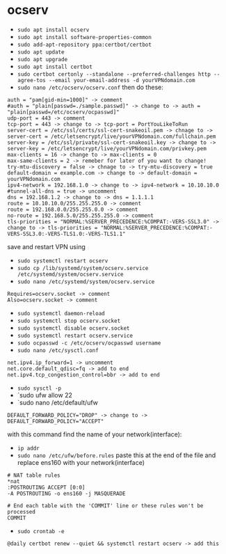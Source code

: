# ocserv

* `sudo apt install ocserv`
* `sudo apt install software-properties-common`
* `sudo add-apt-repository ppa:certbot/certbot`
* `sudo apt update`
* `sudo apt upgrade`
* `sudo apt install certbot`
* `sudo certbot certonly --standalone --preferred-challenges http --agree-tos --email your-email-address -d yourVPNdomain.com`
* `sudo nano /etc/ocserv/ocserv.conf`
then do these:
```
auth = "pam[gid-min=1000]" -> comment
#auth = "plain[passwd=./sample.passwd]" -> change to -> auth = "plain[passwd=/etc/ocserv/ocpasswd]"
udp-port = 443 -> comment
tcp-port = 443 -> change to -> tcp-port = PortYouLikeToRun
server-cert = /etc/ssl/certs/ssl-cert-snakeoil.pem -> chnage to -> server-cert = /etc/letsencrypt/live/yourVPNdomain.com/fullchain.pem
server-key = /etc/ssl/private/ssl-cert-snakeoil.key -> change to -> server-key = /etc/letsencrypt/live/yourVPNdomain.com/privkey.pem
max-clients = 16 -> change to -> max-clients = 0
max-same-clients = 2 -> remeber for later of you want to change!
try-mtu-discovery = false -> chnage to -> try-mtu-discovery = true
default-domain = example.com -> change to -> default-domain = yourVPNdomain.com
ipv4-network = 192.168.1.0 -> change to -> ipv4-network = 10.10.10.0
#tunnel-all-dns = true -> uncomment
dns = 192.168.1.2 -> change to -> dns = 1.1.1.1
route = 10.10.10.0/255.255.255.0 -> comment
route = 192.168.0.0/255.255.0.0 -> comment
no-route = 192.168.5.0/255.255.255.0 -> comment
tls-priorities = "NORMAL:%SERVER_PRECEDENCE:%COMPAT:-VERS-SSL3.0" -> change to -> tls-priorities = "NORMAL:%SERVER_PRECEDENCE:%COMPAT:-VERS-SSL3.0:-VERS-TLS1.0:-VERS-TLS1.1"
```
save and restart VPN using
* `sudo systemctl restart ocserv`
* `sudo cp /lib/systemd/system/ocserv.service /etc/systemd/system/ocserv.service`
* `sudo nano /etc/systemd/system/ocserv.service`
```
Requires=ocserv.socket -> comment
Also=ocserv.socket -> comment
```
* `sudo systemctl daemon-reload`
* `sudo systemctl stop ocserv.socket`
* `sudo systemctl disable ocserv.socket`
* `sudo systemctl restart ocserv.service`
* `sudo ocpasswd -c /etc/ocserv/ocpasswd username`
* `sudo nano /etc/sysctl.conf`
```
net.ipv4.ip_forward=1 -> uncomment
net.core.default_qdisc=fq -> add to end
net.ipv4.tcp_congestion_control=bbr -> add to end
```
* `sudo sysctl -p`
* `sudo ufw allow 22
* `sudo nano /etc/default/ufw
```
DEFAULT_FORWARD_POLICY="DROP" -> change to -> DEFAULT_FORWARD_POLICY="ACCEPT"
```
with this command find the name of your network(interface):
* `ip addr`
* `sudo nano /etc/ufw/before.rules`
paste this at the end of the file and replace ens160 with your network(interface)
```
# NAT table rules
*nat
:POSTROUTING ACCEPT [0:0]
-A POSTROUTING -o ens160 -j MASQUERADE

# End each table with the 'COMMIT' line or these rules won't be processed
COMMIT
```
* `sudo crontab -e`
```
@daily certbot renew --quiet && systemctl restart ocserv -> add this
```
